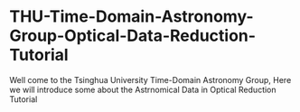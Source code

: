 # THU-Time-Domain-Astronomy-Group-Optical-Data-Reduction-Tutorial
Well come to the Tsinghua University Time-Domain Astronomy Group, Here we will introduce some about the Astrnomical Data in Optical Reduction Tutorial
